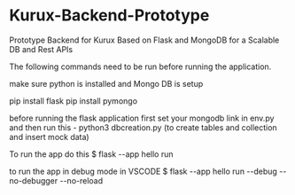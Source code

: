 # Kurux-Backend-Prototype
Prototype Backend for Kurux Based on Flask and MongoDB for a Scalable DB and Rest APIs

The following commands need to be run before running the application. 

make sure python is installed and Mongo DB is setup

pip install flask
pip install pymongo

before running the flask application
first set your mongodb link in env.py
and then run this - 
python3 dbcreation.py
(to create tables and collection and insert mock data) 

To run the app do this 
$ flask --app hello run

to run the app in debug mode in VSCODE
$ flask --app hello run --debug --no-debugger --no-reload

